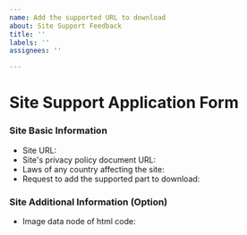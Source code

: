 ```yaml
---
name: Add the supported URL to download
about: Site Support Feedback
title: ''
labels: ''
assignees: ''

---
```


# Site Support Application Form

### Site Basic Information
* Site URL: 
* Site's privacy policy document URL: 
* Laws of any country affecting the site: 
* Request to add the supported part to download: 

### Site Additional Information (Option)
* Image data node of html code:
